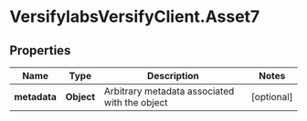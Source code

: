 # VersifylabsVersifyClient.Asset7

## Properties

Name | Type | Description | Notes
------------ | ------------- | ------------- | -------------
**metadata** | **Object** | Arbitrary metadata associated with the object | [optional] 


